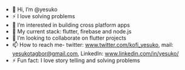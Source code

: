 - 👋 Hi, I’m @yesuko
- ⚡ I love solving problems
- 👀 I’m interested in building cross platform apps
- 🌱 My current stack: flutter, firebase and node.js
- 💞️ I’m looking to collaborate on flutter projects
- 📫 How to reach me- twitter: www.twitter.com/kofi_yesuko, mail: yesukotagbor@gmail.com, LinkedIn: www.linkedin.com/in/yesuko/
- ⚡ Fun fact: I love story telling and solving problems
